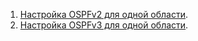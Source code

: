 1. [Настройка OSPFv2 для одной области](Lab04_OSPF_v2/).
2. [Настройка OSPFv3 для одной области](Lab04_OSPF_v3/).
